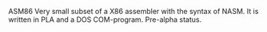 ASM86
Very small subset of a X86 assembler with the syntax of NASM. It is written in PLA and a DOS COM-program. Pre-alpha status.
